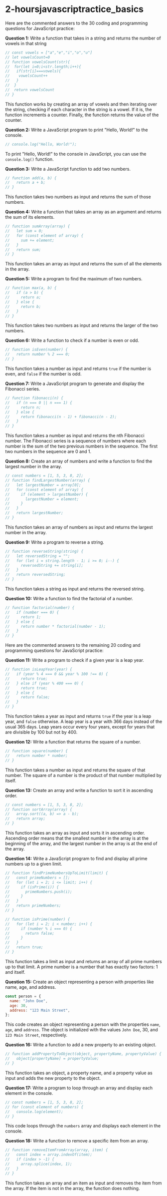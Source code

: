 # 2-hoursjavascriptractice_basics
Here are the commented answers to the 30 coding and programming questions for JavaScript practice:

**Question 1:** Write a function that takes in a string and returns the number of vowels in that string
```javascript
// const vowels = ["a","e","i","o","u"]
// let vowelsCount=0
// function vowelsCount(str){
//  for(let i=0;i<str.length;i++){
//   if(str[i]===vowels){
//    vowelsCount++
//   }
//  }
//  return vowelsCount
// }
```
This function works by creating an array of vowels and then iterating over the string, checking if each character in the string is a vowel. If it is, the function increments a counter. Finally, the function returns the value of the counter.

**Question 2:** Write a JavaScript program to print "Hello, World!" to the console.
```javascript
// console.log("Hello, World!");
```
To print "Hello, World!" to the console in JavaScript, you can use the `console.log()` function.

**Question 3:** Write a JavaScript function to add two numbers.
```javascript
// function add(a, b) {
//   return a + b;
// }
```
This function takes two numbers as input and returns the sum of those numbers.

**Question 4:** Write a function that takes an array as an argument and returns the sum of its elements.
```javascript
// function sumArray(array) {
//   let sum = 0;
//   for (const element of array) {
//     sum += element;
//   }
//   return sum;
// }
```
This function takes an array as input and returns the sum of all the elements in the array.

**Question 5:** Write a program to find the maximum of two numbers.
```javascript
// function max(a, b) {
//   if (a > b) {
//     return a;
//   } else {
//     return b;
//   }
// }
```
This function takes two numbers as input and returns the larger of the two numbers.

**Question 6:** Write a function to check if a number is even or odd.
```javascript
// function isEven(number) {
//   return number % 2 === 0;
// }
```
This function takes a number as input and returns `true` if the number is even, and `false` if the number is odd.

**Question 7:** Write a JavaScript program to generate and display the Fibonacci series.
```javascript
// function fibonacci(n) {
//   if (n === 0 || n === 1) {
//     return n;
//   } else {
//     return fibonacci(n - 1) + fibonacci(n - 2);
//   }
// }
```
This function takes a number as input and returns the nth Fibonacci number. The Fibonacci series is a sequence of numbers where each number is the sum of the two previous numbers in the sequence. The first two numbers in the sequence are 0 and 1.

**Question 8:** Create an array of numbers and write a function to find the largest number in the array.
```javascript
// const numbers = [1, 5, 3, 8, 2];
// function findLargestNumber(array) {
//   let largestNumber = array[0];
//   for (const element of array) {
//     if (element > largestNumber) {
//       largestNumber = element;
//     }
//   }
//   return largestNumber;
// }
```
This function takes an array of numbers as input and returns the largest number in the array.

**Question 9:** Write a program to reverse a string.
```javascript
// function reverseString(string) {
//   let reversedString = "";
//   for (let i = string.length - 1; i >= 0; i--) {
//     reversedString += string[i];
//   }
//   return reversedString;
// }
```
This function takes a string as input and returns the reversed string.

**Question 10:** Write a function to find the factorial of a number.
```javascript
// function factorial(number) {
//   if (number === 0) {
//     return 1;
//   } else {
//     return number * factorial(number - 1);
//   }
// }
```

Here are the commented answers to the remaining 20 coding and programming questions for JavaScript practice:

**Question 11:** Write a program to check if a given year is a leap year.

```javascript
// function isLeapYear(year) {
//   if (year % 4 === 0 && year % 100 !== 0) {
//     return true;
//   } else if (year % 400 === 0) {
//     return true;
//   } else {
//     return false;
//   }
// }
```
This function takes a year as input and returns `true` if the year is a leap year, and `false` otherwise. A leap year is a year with 366 days instead of the usual 365 days. Leap years occur every four years, except for years that are divisible by 100 but not by 400.

**Question 12:** Write a function that returns the square of a number.

```javascript
// function square(number) {
//   return number * number;
// }
```
This function takes a number as input and returns the square of that number. The square of a number is the product of that number multiplied by itself.

**Question 13:** Create an array and write a function to sort it in ascending order.

```javascript
// const numbers = [1, 5, 3, 8, 2];
// function sortArray(array) {
//   array.sort((a, b) => a - b);
//   return array;
// }
```
This function takes an array as input and sorts it in ascending order. Ascending order means that the smallest number in the array is at the beginning of the array, and the largest number in the array is at the end of the array.

**Question 14:** Write a JavaScript program to find and display all prime numbers up to a given limit.

```javascript
// function findPrimeNumbersUpToLimit(limit) {
//   const primeNumbers = [];
//   for (let i = 2; i <= limit; i++) {
//     if (isPrime(i)) {
//       primeNumbers.push(i);
//     }
//   }
//   return primeNumbers;
// }

// function isPrime(number) {
//   for (let i = 2; i < number; i++) {
//     if (number % i === 0) {
//       return false;
//     }
//   }
//   return true;
// }
```
This function takes a limit as input and returns an array of all prime numbers up to that limit. A prime number is a number that has exactly two factors: 1 and itself.

**Question 15:** Create an object representing a person with properties like name, age, and address.

```javascript
const person = {
  name: "John Doe",
  age: 30,
  address: "123 Main Street",
};
```
This code creates an object representing a person with the properties `name`, `age`, and `address`. The object is initialized with the values `John Doe`, 30, and `123 Main Street`, respectively.

**Question 16:** Write a function to add a new property to an existing object.

```javascript
// function addPropertyToObject(object, propertyName, propertyValue) {
//   object[propertyName] = propertyValue;
// }
```
This function takes an object, a property name, and a property value as input and adds the new property to the object.

**Question 17:** Write a program to loop through an array and display each element in the console.

```javascript
// const numbers = [1, 5, 3, 8, 2];
// for (const element of numbers) {
//   console.log(element);
// }
```
This code loops through the `numbers` array and displays each element in the console.

**Question 18:** Write a function to remove a specific item from an array.

```javascript
// function removeItemFromArray(array, item) {
//   const index = array.indexOf(item);
//   if (index > -1) {
//     array.splice(index, 1);
//   }
// }
```
This function takes an array and an item as input and removes the item from the array. If the item is not in the array, the function does nothing.
